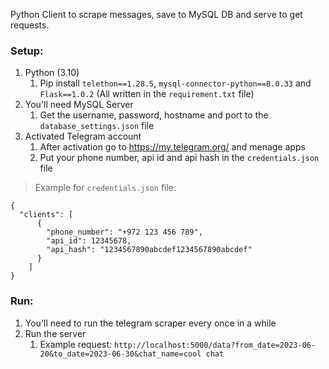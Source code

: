 Python Client to scrape messages, save to MySQL DB and serve to get requests.

### Setup:
1. Python (3.10)
   1. Pip install `telethon==1.28.5`, `mysql-connector-python==8.0.33` and `Flask==1.0.2` (All written in the `requirement.txt` file)
2. You'll need MySQL Server
   1. Get the username, password, hostname and port to the `database_settings.json` file
3. Activated Telegram account
   1. After activation go to https://my.telegram.org/ and menage apps
   2. Put your phone number, api id and api hash in the `credentials.json` file

> Example for `credentials.json` file:
```
{
  "clients": [
      {
        "phone_number": "+972 123 456 789",
        "api_id": 12345678,
        "api_hash": "1234567890abcdef1234567890abcdef"
      }
    ]
}
```

### Run:
1. You'll need to run the telegram scraper every once in a while
2. Run the server
   1. Example request: ```http://localhost:5000/data?from_date=2023-06-20&to_date=2023-06-30&chat_name=cool chat```
